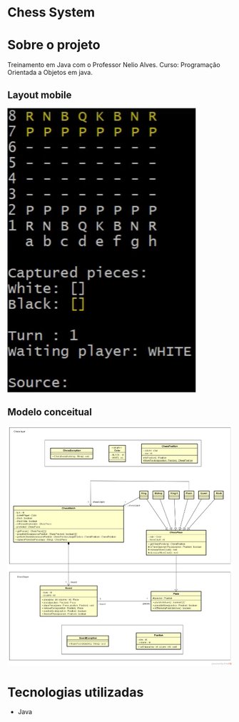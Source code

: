 # Chess System

# Sobre o projeto

Treinamento em Java com o Professor Nelio Alves. Curso: Programação Orientada a Objetos em java.

## Layout mobile
![Mobile 1](https://github.com/Matsuhe/Chess-system-java/blob/master/Imagens/label.png)

## Modelo conceitual
![Modelo Conceitual](https://github.com/Matsuhe/Chess-system-java/blob/master/Imagens/chess-system-design.png)

# Tecnologias utilizadas

- Java



